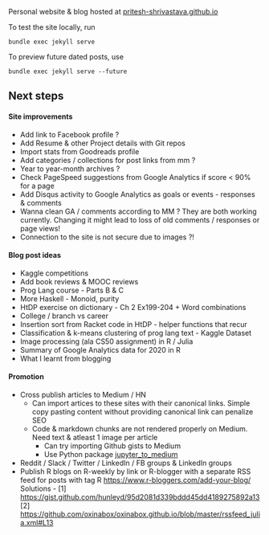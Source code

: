 Personal website & blog hosted at [pritesh-shrivastava.github.io](https://pritesh-shrivastava.github.io/)


To test the site locally, run
```
bundle exec jekyll serve
```

To preview future dated posts, use
```
bundle exec jekyll serve --future
```

## Next steps

#### Site improvements
- Add link to Facebook profile ?
- Add Resume & other Project details with Git repos
- Import stats from Goodreads profile
- Add categories / collections for post links from mm ?
- Year to year-month archives ?
- Check PageSpeed suggestions from Google Analytics if score < 90% for a page
- Add Disqus activity to Google Analytics as goals or events - responses & comments
- Wanna clean GA / comments according to MM ? They are both working currently. Changing it might lead to loss of old comments / responses or page views!
- Connection to the site is not secure due to images ?!


#### Blog post ideas
- Kaggle competitions
- Add book reviews & MOOC reviews
- Prog Lang course - Parts B & C
- More Haskell - Monoid, purity
- HtDP exercise on dictionary - Ch 2 Ex199-204 + Word combinations
- College / branch vs career
- Insertion sort from Racket code in HtDP - helper functions that recur
- Classification & k-means clustering of prog lang text - Kaggle Dataset
- Image processing (ala CS50 assignment) in R / Julia
- Summary of Google Analytics data for 2020 in R
- What I learnt from blogging


#### Promotion
- Cross publish articles to Medium / HN
    - Can import artices to these sites with their canonical links. Simple copy pasting content without providing canonical link can penalize SEO
    - Code & markdown chunks are not rendered properly on Medium. Need text & atleast 1 image per article
        - Can try importing Github gists to Medium
        - Use Python package [jupyter_to_medium](https://pypi.org/project/jupyter-to-medium/)
- Reddit / Slack / Twitter / LinkedIn / FB groups & LinkedIn groups
- Publish R blogs on R-weekly by link or R-blogger with a separate RSS feed for posts with tag R
    https://www.r-bloggers.com/add-your-blog/
    Solutions - 
    [1] https://gist.github.com/hunleyd/95d2081d339bddd45dd4189275892a13
    [2] https://github.com/oxinabox/oxinabox.github.io/blob/master/rssfeed_julia.xml#L13

